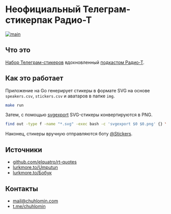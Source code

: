 # Неофициальный Телеграм-стикерпак Радио-Т

[![main](https://github.com/chuhlomin/radio-t-stickers/actions/workflows/main.yml/badge.svg?branch=main&event=push)](https://github.com/chuhlomin/radio-t-stickers/actions/workflows/main.yml)

## Что это

[Набор Телеграм-стикеров](https://t.me/addstickers/radiot) вдохновленный [подкастом Радио-Т](http://radio-t.com/).

## Как это работает

Приложение на Go генерирует стикеры в формате SVG на основе `speakers.csv`, `stickers.csv` и аватаров в папке `img`.

```bash
make run
```

Затем, c помощью [svgexport](https://github.com/shakiba/svgexport) SVG-стикеры конвертируются в PNG.

```bash
find out -type f -name "*.svg" -exec bash -c 'svgexport $0 $0.png' {} \;
```

Наконец, стикеры вручную отправляются боту [@Stickers](https://t.me/Stickers).

## Источники

* [github.com/elquatro/rt-quotes](https://github.com/elquatro/rt-quotes)
* [lurkmore.to/Umputun](https://lurkmore.to/Umputun)
* [lurkmore.to/Бобук](https://lurkmore.to/Бобук)

## Контакты

* mail@chuhlomin.com
* [t.me/chuhlomin](https://t.me/chuhlomin)
